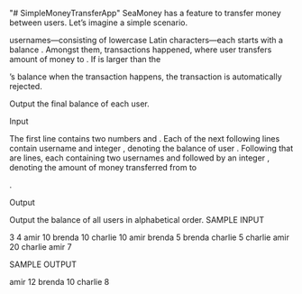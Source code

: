 "# SimpleMoneyTransferApp" 
SeaMoney has a feature to transfer money between users. Let’s imagine a simple scenario.

 usernames—consisting of lowercase Latin characters—each starts with a balance . Amongst them,  transactions happened, where user transfers  amount of money to . If is larger than the

’s balance when the transaction happens, the transaction is automatically rejected.

Output the final balance of each user.

Input

The first line contains two numbers
 and . Each of the next  following lines contain username   and integer , denoting the balance of user . Following that are  lines, each containing two usernames  and   followed by an integer , denoting the amount of money transferred from  to 

 .

Output

Output the balance of all users in alphabetical order.
SAMPLE INPUT

3 4
amir 10
brenda 10
charlie 10
amir brenda 5
brenda charlie 5
charlie amir 20
charlie amir 7

SAMPLE OUTPUT

amir 12
brenda 10
charlie 8
